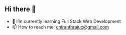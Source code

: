 ## Hi there 👋

- 🌱 I’m currently learning Full Stack Web Development
- 📫 How to reach me: chiranthrajuc@gmail.com


